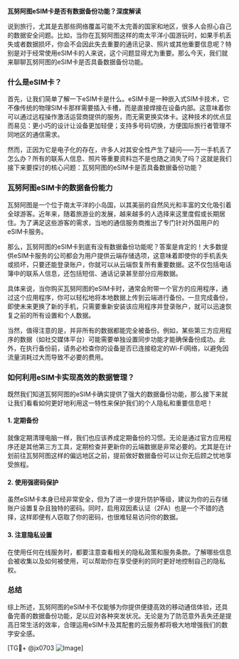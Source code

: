 **瓦努阿图eSIM卡是否有数据备份功能？深度解读**

说到旅行，尤其是去那些网络覆盖可能不太完善的国家和地区，很多人会担心自己的数据安全问题。比如，当你在瓦努阿图这样的南太平洋小国游玩时，如果手机丢失或者数据损坏，你会不会因此失去重要的通讯记录、照片或其他重要信息呢？特别是对于经常使用eSIM卡的人来说，这个问题显得尤为重要。那么今天，我们就来聊聊瓦努阿图的eSIM卡是否具备数据备份功能。

### 什么是eSIM卡？

首先，让我们简单了解一下eSIM卡是什么。eSIM卡是一种嵌入式SIM卡技术，它不像传统的物理SIM卡那样需要插入卡槽，而是直接焊接在设备内部。这意味着你可以通过远程操作激活运营商提供的服务，而无需更换实体卡。这种技术的优点显而易见：更小巧的设计让设备更加轻便；支持多号码切换，方便国际旅行者管理不同地区的通信需求。

然而，正因为它是电子化的存在，许多人对其安全性产生了疑问——万一手机丢了怎么办？所有的联系人信息、照片等重要资料岂不是也随之消失了吗？这就是我们接下来要探讨的核心问题：瓦努阿图的eSIM卡是否具备数据备份功能？

### 瓦努阿图eSIM卡的数据备份能力

瓦努阿图是一个位于南太平洋的小岛国，以其美丽的自然风光和丰富的文化吸引着全球游客。近年来，随着旅游业的发展，越来越多的人选择来这里度假或长期居住。为了满足这些游客的需求，当地的通信服务商推出了专门针对外国用户的eSIM卡服务。

那么，瓦努阿图的eSIM卡到底有没有数据备份功能呢？答案是肯定的！大多数提供eSIM卡服务的公司都会为用户提供云端存储选项，这意味着即使你的手机丢失或损坏，只要还能登录账户，你就可以从云端恢复所有重要数据。这不仅包括电话簿中的联系人信息，还包括短信、通话记录甚至部分应用数据。

具体来说，当你购买瓦努阿图的eSIM卡时，通常会附带一个官方的应用程序，通过这个应用程序，你可以轻松地将本地数据上传到云端进行备份。一旦完成备份，即使未来更换了新的手机，只需要重新安装该应用程序并登录账户，就可以迅速恢复之前的所有设置和个人数据。

当然，值得注意的是，并非所有的数据都能完全被备份。例如，某些第三方应用程序的数据（如社交媒体平台）可能需要单独设置同步功能才能确保备份成功。此外，在执行备份前，请务必检查你的设备是否已连接稳定的Wi-Fi网络，以避免因流量消耗过大而导致不必要的费用。

### 如何利用eSIM卡实现高效的数据管理？

既然我们知道瓦努阿图的eSIM卡确实提供了强大的数据备份功能，那么接下来就让我们看看如何更好地利用这一特性来保护我们的个人隐私和重要信息吧！

#### 1. 定期备份
就像定期清理电脑一样，我们也应该养成定期备份的习惯。无论是通过官方应用程序还是其他第三方工具，定期检查并更新你的云端数据是非常必要的。尤其是在计划前往瓦努阿图这样的偏远地区之前，提前做好数据备份可以让你无后顾之忧地享受旅程。

#### 2. 使用强密码保护
虽然eSIM卡本身已经非常安全，但为了进一步提升防护等级，建议为你的云存储账户设置复杂且独特的密码。同时，启用双因素认证（2FA）也是一个不错的选择，这样即便有人窃取了你的密码，也很难轻易访问你的数据。

#### 3. 注意隐私设置
在使用任何在线服务时，都要注意查看相关的隐私政策和服务条款。了解哪些信息会被收集以及如何被使用，可以帮助你在享受便利的同时更好地控制自己的隐私权。

### 总结

综上所述，瓦努阿图的eSIM卡不仅能够为你提供便捷高效的移动通信体验，还具备完善的数据备份功能，足以应对各种突发状况。无论是为了防范意外丢失还是提高日常生活的效率，合理运用eSIM卡及其配套的云服务都将极大地增强我们的数字安全感。

[TG💪+ @jx0703 ![Image](https://github.com/user-attachments/assets/dbca1d08-cadb-493c-b0ec-ad6f7a83f270)]